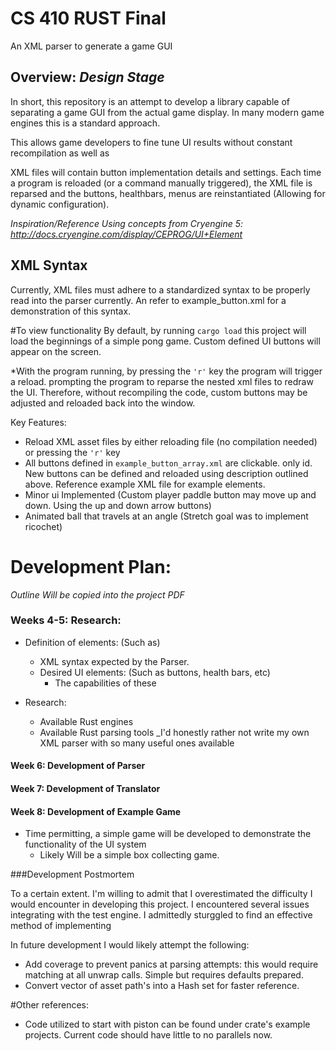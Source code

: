 # CS 410 RUST Final
An XML parser to generate a game GUI


## Overview: _Design Stage_
In short, this repository is an attempt to develop a library capable of separating a game GUI from 
the actual game display. In many modern game engines this is a standard approach. 

This allows game developers to fine tune UI results without constant recompilation as well as 

XML files will contain button implementation details and settings. Each time a program is reloaded 
(or a command manually triggered), the XML file is reparsed and the buttons, healthbars, menus are 
reinstantiated (Allowing for dynamic configuration).

_Inspiration/Reference Using concepts from Cryengine 5: http://docs.cryengine.com/display/CEPROG/UI+Element_

## XML Syntax
Currently, XML files must adhere to a standardized syntax to be properly read into the parser currently. 
An refer to example_button.xml for a demonstration of this syntax.

#To view functionality
By default, by running `cargo load` this project will load the beginnings of a
simple pong game. Custom defined UI buttons will appear on the screen.

*With the program running, by pressing the `'r'` key the program will trigger a reload.
prompting the program to reparse the nested xml files to redraw the UI. Therefore, without
recompiling the code, custom buttons may be adjusted and reloaded back into the window.

Key Features:
* Reload XML asset files by either reloading file (no compilation needed) or pressing the `'r'` key
* All buttons defined in `example_button_array.xml` are clickable. only id. New buttons can be defined
 and reloaded using description outlined above. Reference example XML file for example elements.
* Minor ui Implemented (Custom player paddle button may move up and down. Using the up and down arrow buttons)
* Animated ball that travels at an angle (Stretch goal was to implement ricochet)



# Development Plan: 
_Outline Will be copied into the project PDF_
### Weeks 4-5: Research:
* Definition of elements: (Such as)
  * XML syntax expected by the Parser.
  * Desired UI elements: (Such as buttons, health bars, etc)
     * The capabilities of these
     
* Research: 
  * Available Rust engines
  * Available Rust parsing tools _I'd honestly rather not write my own XML 
  parser with so many useful ones available
  
#### Week 6: Development of Parser
#### Week 7: Development of Translator
#### Week 8: Development of Example Game
* Time permitting, a simple game will be developed to demonstrate the functionality of the UI system
   * Likely Will be a simple box collecting game.
   
   
###Development Postmortem

To a certain extent. I'm willing to admit that I overestimated the difficulty I would encounter in developing this project.
I encountered several issues integrating with the test engine. I admittedly sturggled to find an effective
method of implementing

In future development I would likely attempt the following:
* Add coverage to prevent panics at parsing attempts: this would require matching at all 
unwrap calls. Simple but requires defaults prepared.
* Convert vector of asset path's into a Hash set for faster reference. 

#Other references:
* Code utilized to start with piston can be found under crate's example projects. 
Current code should have little to no parallels now.